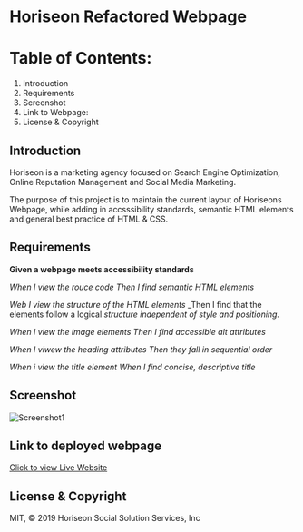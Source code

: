 # **Horiseon Refactored Webpage**

# Table of Contents:
1. Introduction
2. Requirements
3. Screenshot
4. Link to Webpage:
5. License & Copyright

## Introduction

Horiseon is a marketing agency focused on Search Engine Optimization, Online Reputation Management and Social Media Marketing.

The purpose of this project is to maintain the current layout of Horiseons Webpage, while adding in accsssibility standards, semantic HTML elements and general best practice of HTML & CSS.

## Requirements

**Given a webpage meets accessibility standards**

_When I view the rouce code_
_Then I find semantic HTML elements_

_Web I view the structure of the HTML elements_
_Then I find that the elements follow a logical _structure independent of style and positioning._

_When I view the image elements_
_Then I find accessible alt attributes_

_When I viwew the heading attributes_
_Then they fall in sequential order_

_When i view the title element_
_When I find concise, descriptive title_

## Screenshot

![Screenshot1](./assets/images/ScreenShot-1.png "Nav/Jumbotron Screenshot")

## Link to deployed webpage

[Click to view Live Website](https://rajendra-dhanraj.github.io/urban-octo-telegram-main/ "Horiseon")

## License & Copyright

MIT, © 2019 Horiseon Social Solution Services, Inc 